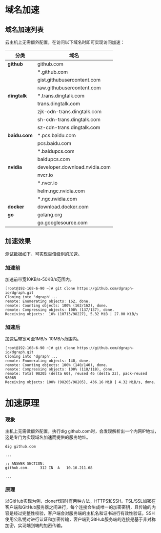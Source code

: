 # 域名加速

## 域名加速列表

云主机上无需额外配置，在访问以下域名时即可实现访问加速：

| 分类          | 域名                                                    |
| ------------- | ------------------------------------------------------- |
| **github**    | github.com                                              |
|               | *.github.com                                            |
|               | gist.githubusercontent.com                              |
|               | raw.githubusercontent.com                               |
| **dingtalk**  | *.trans.dingtalk.com                                    |
|               | trans.dingtalk.com                                      |
|               | zjk-cdn-trans.dingtalk.com                              |
|               | sh-cdn-trans.dingtalk.com                               |
|               | sz-cdn-trans.dingtalk.com                               |
| **baidu.com** | *.pcs.baidu.com                                         |
|               | pcs.baidu.com                                           |
|               | *.baidupcs.com                                          |
|               | baidupcs.com                                            |
| **nvidia**    | developer.download.nvidia.com                           |
|               | nvcr.io                                                 |
|               | *.nvcr.io                                               |
|               | helm.ngc.nvidia.com                                     |
|               | *.ngc.nvidia.com                                        |
| **docker**    | download.docker.com                                     |
| **go**        | golang.org                                              |
|               | go.googlesource.com                                     |


## 加速效果

测试数据如下，可实现百倍级别的加速。

### 加速前

加速前带宽10KB/s-50KB/s范围内。

```
[root@192-168-6-90 ~]# git clone https://github.com/dgraph-io/dgraph.git
Cloning into 'dgraph'...
remote: Enumerating objects: 162, done.
remote: Counting objects: 100% (162/162), done.
remote: Compressing objects: 100% (137/137), done.
Receiving objects:  10% (10713/98227), 5.32 MiB | 27.00 KiB/s
```

### 加速后

加速后带宽可至1MB/s-10MB/s范围内。

```
[root@192-168-6-90 ~]# git clone https://github.com/dgraph-io/dgraph.git
Cloning into 'dgraph'...
remote: Enumerating objects: 140, done.
remote: Counting objects: 100% (140/140), done.
remote: Compressing objects: 100% (118/118), done.
remote: Total 98205 (delta 60), reused 46 (delta 22), pack-reused 98065
Receiving objects: 100% (98205/98205), 436.16 MiB | 4.32 MiB/s, done.
```

# 加速原理

### 现象

主机上无需做额外配置，执行dig github.com时，会发现解析出一个内网IP地址，这是专门为实现域名加速而提供的服务地址。

```
dig github.com

...

;; ANSWER SECTION:
github.com.		312	IN	A	10.10.211.68

...
```

### 原理

以GitHub实现为例，clone代码时有两种方法，HTTPS和SSH。TSL/SSL加密在客户端和GitHub服务器之间进行，每个连接会生成唯一的加密密钥，且传输的内容是经过完整性校验，客户端会对服务端的主机名和证书进行有效性验证。SSH使用公私钥对进行认证和加密传输，客户端到GitHub服务端的连接是基于非对称加密，实现端到端的加密传输。 

